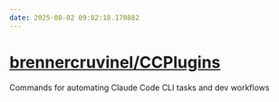 ```yaml
---
date: 2025-08-02 09:02:18.170882
---
```


# [brennercruvinel/CCPlugins](https://github.com/brennercruvinel/CCPlugins)

Commands for automating Claude Code CLI tasks and dev workflows